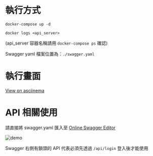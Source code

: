 # 執行方式

`docker-compose up -d`

`docker logs <api_server>`

(api_server 容器名稱請用 `docker-compose ps` 確認)

Swagger yaml 檔案位置為：`./swagger.yaml`

# 執行畫面

[View on asciinema](https://asciinema.org/a/J9pgG2JRN5qlTopPi4ASblRNQ)

# API 相關使用

請直接將 swagger.yaml 匯入至 [Online Swagger Editor](https://editor.swagger.io/)

![demo](https://i.imgur.com/3ppEO4M.png)

Swagger 右側有鎖頭的 API 代表必須先透過 `/api/login` 登入後才能使用
